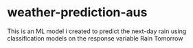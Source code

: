 # weather-prediction-aus
This is an ML model i created to predict the next-day rain using classification models on the response variable Rain Tomorrow

